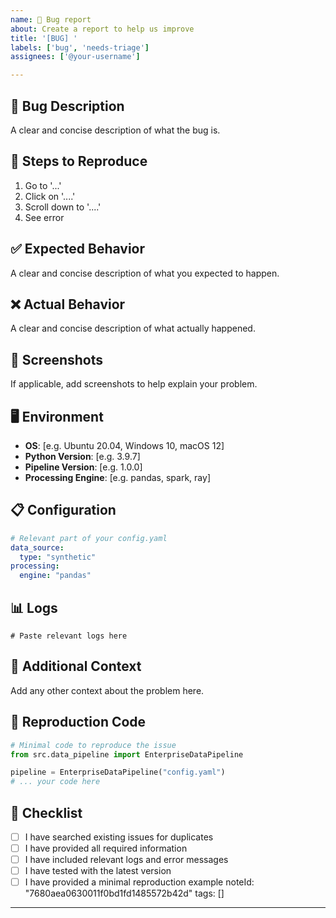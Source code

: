```yaml
---
name: 🐛 Bug report
about: Create a report to help us improve
title: '[BUG] '
labels: ['bug', 'needs-triage']
assignees: ['@your-username']

---
```


## 🐛 Bug Description
A clear and concise description of what the bug is.

## 🔄 Steps to Reproduce
1. Go to '...'
2. Click on '....'
3. Scroll down to '....'
4. See error

## ✅ Expected Behavior
A clear and concise description of what you expected to happen.

## ❌ Actual Behavior
A clear and concise description of what actually happened.

## 📸 Screenshots
If applicable, add screenshots to help explain your problem.

## 🖥️ Environment
- **OS**: [e.g. Ubuntu 20.04, Windows 10, macOS 12]
- **Python Version**: [e.g. 3.9.7]
- **Pipeline Version**: [e.g. 1.0.0]
- **Processing Engine**: [e.g. pandas, spark, ray]

## 📋 Configuration
```yaml
# Relevant part of your config.yaml
data_source:
  type: "synthetic"
processing:
  engine: "pandas"
```

## 📊 Logs
```
# Paste relevant logs here
```

## 🔧 Additional Context
Add any other context about the problem here.

## 🧪 Reproduction Code
```python
# Minimal code to reproduce the issue
from src.data_pipeline import EnterpriseDataPipeline

pipeline = EnterpriseDataPipeline("config.yaml")
# ... your code here
```

## 📝 Checklist
- [ ] I have searched existing issues for duplicates
- [ ] I have provided all required information
- [ ] I have included relevant logs and error messages
- [ ] I have tested with the latest version
- [ ] I have provided a minimal reproduction example 
noteId: "7680aea0630011f0bd1fd1485572b42d"
tags: []

---

 